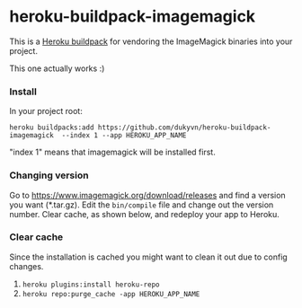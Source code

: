 heroku-buildpack-imagemagick
=================================

This is a [Heroku buildpack](http://devcenter.heroku.com/articles/buildpacks) for vendoring the ImageMagick binaries into your project.

This one actually works :)

### Install

In your project root:

`heroku buildpacks:add https://github.com/dukyvn/heroku-buildpack-imagemagick  --index 1 --app HEROKU_APP_NAME`

"index 1" means that imagemagick will be installed first.

### Changing version
Go to https://www.imagemagick.org/download/releases and find a version you want (*.tar.gz). Edit the `bin/compile` file and change out the version number. Clear cache, as shown below, and redeploy your app to Heroku.

### Clear cache
Since the installation is cached you might want to clean it out due to config changes.

1. `heroku plugins:install heroku-repo`
2. `heroku repo:purge_cache -app HEROKU_APP_NAME`
